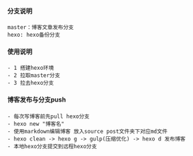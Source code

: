
#### 分支说明
	master：博客文章发布分支
	hexo: hexo备份分支

#### 使用说明
	- 1 搭建hexo环境
	- 2 拉取master分支
	- 3 拉去hexo分支
	
#### 博客发布与分支push

	- 每次写博客前先pull hexo分支
	- hexo new "博客名" 
	- 使用markdown编辑博客 放入source post文件夹下对应md文件
	- hexo clean -> hexo g -> gulp(压缩优化) -> hexo d 发布博客
	- 本地hexo分支提交到远程hexo分支	


